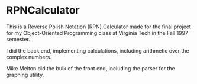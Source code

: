 # RPNCalculator

This is a Reverse Polish Notation (RPN) Calculator made for the final project for my Object-Oriented Programming class at Virginia Tech in the Fall 1997 semester.

I did the back end, implementing calculations, including arithmetic over the complex numbers.

Mike Melton did the bulk of the front end, including the parser for the graphing utility.
